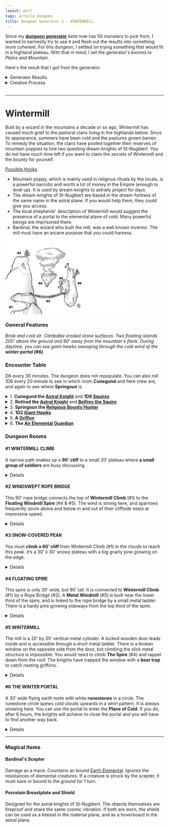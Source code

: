 ```yaml
---
layout: post
tags: article dungeon
title: Dungeon Generator 1 - WINTERMILL
---
```



Since my **[dungeon generator](/pages/randomdungeon2/)** _beta_ now has 50 monsters to pick from, I wanted to earnestly try to use it and flesh out the results into something more coherent. For this dungeon, I settled on trying something that would fit in a highland plateau. With that in mind, I set the generator's biomes to _Plains_ and _Mountain_.

Here's the result that I got from the generator:

<details markdown="1">
<summary>Generator Results</summary>

**General Dungeon Features**

*Eroded by the wind. Levitating islands. Faint odor of cooked food and dried beer. Brisk and cold.*

**Monster Encounter Table**

*Fast giant hawks. Religious bounty hunters. Griffons. Astral Knights chasing a cosmic villain. Air Elementals protecting the sky.*

### **Dungeon Rooms**

**MAGICAL WINDMILL**

*Medium built room. Huge copper turbine with a bound AIR ELEMENTAL inside. Noise-amplifying crystals. Bear trap. Shattered goat and horse bones.*

Loot: 1D100 feet of climbing rope.

**PORTAL TO the PLANE OF COLD**

*Small outdoor space. White runic portal spewing clouds and smoke floating on a flying platform. Advice-whispering wind. Tattered banners with a heraldic griffin. Faraway hawk scream.*

Denizens: 1 playful AIR ELEMENTAL.

**THIN TALL SPIRE**

*Small outdoor space. Gorgeous panorama. Vertigo inducing. Hardy mountain tree. Tattered banners with a heraldic griffin. Supernatural wind with no particular direction.*

Loot: 1D4 griffon eggs. A porcelain shield.

**NARROW CLIFFSIDE PATH**

*Small outdoor space. Falling pebbles. Hard to run. Broken bones of fallen climbers. Higher outcrop overseeing the area. Bashed-in astral knight helmet.*

Denizens: An adventurous ASTRAL KNIGHT and its retinue of 1D10 SOLDIERS.

Loot: 1 shiny bronze ring worth a purse of silver coins tucked in a wall crack near the ceiling.

**WINDSWEPT ROPE BRIDGE**

*Large outdoor space. Across a deadly 200' chasm. Can only support 2. Sparrow nests in cracks. New barrel of ale. Everything is scattered as if a whirlwind went through the space.*

Denizens: A lost ASTRAL KNIGHT and its retinue of 1D10 SOLDIERS.

Loot: 1D4 hidden scepters.

**HIGHEST PEAK**

*Small outdoor space. Above clouds. Snow covered. Hardy mountain tree. Big bird nest. Bounty notice.*

Loot: A porcelain breastplate._

</details>

<details markdown="1">
<summary>Creative Process</summary>
The **generated dungeon features** implie an old stone structure recently inhabited by humanoids. The plural levitating islands tell me I’ll need to group the rooms in separate island blocks and find ways to link them.

Looking at the **encounter table**, I notice it has two types of beasts, two types of humanoids, and one magical creature. It feels natural to group the bounty hunters and knights together as a faction. The air elementals would make a good rival faction, as they must be protecting the sky from something. While the hawks and griffons could be mounts or just roaming creatures. There’s a hint of a plot developing.

Looking at **the rooms**, I could imagine “entering” through the *cliffside path*, connecting to the highest peak and the rope bridge. It seems perfect as an introduction: the danger (falling) is clearly telegraphed and there are NPCs to drag the players in the dungeon’s conflict. The rope bridge could connect to the only other man-made room of the dungeon: the windmill, on a floating island, which could be the knights’ base. I’m left with the elemental portal and the thin spire. I want the elemental portal to be the base of the elementals, so I don't want it adjacent to the windmill. The spire could be on the same island however, with the windmill hanging from it. By placing the portal on a separate flying island and making it accessible by gliding from either the highest peak or the spire, I have created a nice loop and the architecture is complete! Let’s call this place Wintermill. The challenge of describing this dungeon is that most of it is outdoors, so nearly all visible at once, but it will make for a great exploration puzzle.

</details>

<br>

---

# Wintermill

Built by a wizard in the mountains a decade or so ago, Wintermill has caused much grief to the pastoral clans living in the highlands below: Since its appearance, summers have been cold and the pastures grown barren. To remedy the situation, the clans have pooled together their reserves of mountain poppies to hire two questing dream-knights of St-Nugibert. You do not have much time left if you want to claim the secrets of Wintermill and the bounty for yourself.

<ins>Possible Hooks</ins>
- Mountain poppy, which is mainly used in religious rituals by the locals, is a powerful narcotic and worth a lot of money in the Empire (enough to level up). It is used by dream-knights to astrally project for days.
- The dream-knights of St-Nugibert are based in the dream-fortress of the same name in the astral plane. If you would help them, they could give you access.
- The local shepherds' description of Wintermill would suggest the presence of a portal to the elemental plane of cold. Many powerful beings are imprisoned there.
- Bardinal, the wizard who built the mill, was a well known inventor. The mill must have an arcane purpose that you could harness.

<img align="center" width=400px src="/images/dungeon1_wintermill.png">

### General Features

*Brisk and cold air. Climbable eroded stone surfaces. Two floating islands 200' above the ground and 90' away from the mountain's flank. During daytime, you can see giant hawks swooping through the cold wind of the **winter portal (#6)**.*

### Encounter Table
D6 every 30 minutes. The dungeon does not repopulate. You can also roll 1D6 every 20 minute to see in which room **Cunegund** and here crew are, and again to see where **Springsun** is.

<details markdown="1">
<summary>1. <b>Cunegund the <a href="/monsters/knight">Astral Knight</a></b> and <b>1D8 <a href="/monsters/bandits">Squires</a></b></summary>
Cunegund is a questing knight from the dream-fortress of St-Nugibert. There are 8 squires in total in the dungeon, including Belfrey. Squires that are not  currently with Cunegund are camping with Rottrad in the Windmill (#5).

- <ins>Disposition</ins>: authoritative and high as a kite.
- <ins>Wants</ins>: Establish a base of operation in the Windmill (#5) to close the portal (#6) and restore planar integrity. Obtain mountain poppy.
- <ins>Has</ins>: Authority over the squires and Rottrad. Access to the Dream-Fortress.
</details>

<details markdown="1">
<summary>2. <b>Rottrad the <a href="/monsters/knight">Astral Knight</a></b> and <b><a href="/monsters/bandits">Belfrey the Squire</a></b></summary>
Companion and fellow questing knight to Cunegund.
  
- <ins>Disposition</ins>: Lazy and cowardly. These two only care about each other now that Synard and Marion are dead.
- <ins>Wants</ins>: Synard’s breastplate (#3) and Marion’s banner (#6). A plausible, honorable excuse to planeshift back home.
- <ins>Has</ins>: Authority over the squires and Cunegund. Access to the Dream-Fortress.
</details>

<details markdown="1">
<summary>3. <b>Springsun the <a href="/monsters/bounty-hunter">Religious Bounty Hunter</a></b></summary>
Will collaborate with you or the knights but sabotage either in the end to claim the bounty alone. Rambles about higher states of conscience and not needing money.
- <ins>Disposition</ins>: Too cool for school 
- <ins>Wants</ins>: The mountain lotus bounty. To transcend of course.
- <ins>Has</ins>: 3 potions of Featherfall. 1 fake potion of Featherfall (save or sleep 24h). Pitons and grappling hook.
</details>

<details markdown="1">
<summary>4. <b>1D2 <a href="/monsters/bird-hawk">Giant Hawks</a></b></summary>
There are 2 hawks in total. They can be observed using the drafts from the portal (#6) to gain altitude during the day. If one were to latch to them as they swoop to attack, they would certainly end up being dragged above the portal. At night they nest atop the snowy peak (#3).
- <ins>Disposition</ins>: Territorial and aggressive
- <ins>Wants</ins>: Food
- <ins>Has</ins>: The ability to fly.
</details>

<details markdown="1">
<summary>5. <b>A <a href="/monsters/griffon">Griffon</a></b></summary>
Normally nests within the mill (#5) but the knights have taken over. Understands common.
- <ins>Disposition</ins>: Proud and frustrated
- <ins>Wants</ins>: Its egg which it dropped on a tree (#4) while evacuating the mill, and for the knights to be removed from the mill (#5).
- <ins>Has</ins>: The ability to fly you to the portal (#6).
</details>

<details markdown="1">
<summary>6. <b>The <a href="/monsters/elemental-air">Air Elemental Guardian</a></b></summary>
Has at least 4HD and normally hangs by the portal (#6). Always heralded by cold winter winds. Loves to make people fall.
- <ins>Disposition</ins>: Bored and longing.
- <ins>Wants</ins>: To find its friend (trapped in #5) and to bring it back to the Plane of Cold (#6).
- <ins>Has</ins>: The ability to catch you mid fall.
</details>

### Dungeon Rooms

#### #1 WINTERMILL CLIMB
A narrow path snakes up a **90’ cliff** to a small 20’ plateau where **a small group of soldiers** are busy discussing.

<details markdown="1">
<summary>Details</summary>
  
**You can see** the cliff going up further above to <ins>a snowy cloud-covered peak</ins> (#3) and <ins>a long rope bridge</ins> (#2) connecting the small plateau to <ins>a floating rock spire</ins> (#4) with a <ins>strange metal windmill</ins> (#5) on its side.

On the rope bridge, you observe a human struggle to carry a barrel across.

At your feet, the bones and bashed-in helmet of a soldier who obviously fell weeks ago from higher above.

From the plateau, you can also see <ins>another floating island</ins> (#6) spewing clouds. It is too far to jump to, but maybe could be possible from higher up like the peak or the spire. 

**You risk** <ins>falling</ins> if you go up the path because of the frequent pebbles falling down from above. <ins>Every 10 minutes</ins>, there is a 1 in 6 chance the barrel on the bridge falls.

**Taking time to search the space** will reveal that the intricate design of the <ins>bashed-in helmet</ins> is otherworldly, and that <ins>a shiny object</ins> is stuck between two rocks 90’ above the ground (a bronze ring worth a [purse of silver](/2024/06/26/currency/)).

**The soldiers** are <ins>Cunegund the astral knight</ins> and her 7 soldiers retinue. Their mission is to close the elemental portal on the cloudy island, but they first want to set up a base of operation in the safety of the mill (#5). They have 4 barrels of food and ale that they are in the middle of ferrying across the rope bridge (#2). They just planeshifted from their dream fortress and are willing to transport you there if you help them close the portal.

</details>

#### #2 WINDSWEPT ROPE BRIDGE
This 90’ rope bridge connects the top of **Wintermill Climb** (#1) to the **Floating Windmill Spire** (#4 & #5). The wind is strong here, and sparrows frequently zoom above and below in and out of their cliffside nests at impressive speed.

<details markdown="1">
<summary>Details</summary>
  
**You can see** the vast highland plateau where you came from 200’ below and, in the middle of the bridge, <ins>Belfrey the squire</ins> is struggling to move a big barrel across to <ins>Rottrad the astral knight</ins>, who beckons him. <ins>Every 10 minutes</ins>, there is a 1 in 6 chance that Belfrey or his barrel falls. He is otherwise paralyzed by fear. 

**You risk** <ins>collapsing the bridge</ins> if you are not careful as it can only support the weight of two people (or one person and a barrel!). Any of the soldiers on the outcrop will tell you that as soon as you attempt to go on it. That is why nobody is helping Belfrey. The barrel contains ale.

**Taking time to search the space** the space will reveal that one of the pegs anchoring the bridge to the cliff is in fact a <ins>weathered scepter</ins> marked as belonging to the wizard Bardinal (like a mace but worth a [bag of gold](/2024/06/26/currency/)). Removing it will make the bridge collapse and the spire drift away.

**Belfrey and Rottrad** are trying to set up a base in the shelter of the windmill. They are companions of <ins>Cunegund the astral</ins> knight but want to abandon this annoying mission. Rottrad has the key to the mill.

</details>

#### #3 SNOW-COVERED PEAK
You must **climb a 60’ cliff** from Wintermill Climb (#1) in the clouds to reach this peak. It’s a 30’ x 30’ snowy plateau with a big gnarly pine growing on the edge.

<details markdown="1">
<summary>Details</summary>
  
**You can see** <ins>a giant bird nest</ins> in the tree as well as a <ins>small stone landmark</ins> in the middle. If you look down <ins>Wintermill Climb</ins> (#1) is hidden under the clouds, but the <ins>Floating Spire</ins> (#4) is clearly visible 90’ away. Below, 60’ away from both the spire and you, you observe a vortex of clouds. This is the <ins>Winter Portal</ins> (#6), another floating island.

**Taking time to search the space** the space will reveal a <ins>bounty notice</ins> nailed on the landmark. This notice offers a treasure's worth of mountain poppy to whoever closes the portal and brings the notice back to the highland clans. The notice will be stolen if Springsun the bounty hunter ever comes across it. A more recent engraving reads “RIP Synard”. A <ins>porcelain breastplate</ins> similar to those worn by Cunegund and Rottrad is laid beside it.

The **Giant Bird Nest** is home to the two <ins>Giant Hawks</ins> that roam the dungeon. They only nest at night. You ride them or pluck them to fashion gliders to reach the Winter Portal if you want.

</details>

#### #4 FLOATING SPIRE
This spire is only 30’ wide, but 90’ tall. It is connected to **Wintermill Climb** (#1) by a Rope Bridge (#2). A **Metal Windmill** (#5) is built near the lower third of the spire, and is linked to the rope bridge by a small metal ladder. There is a hardy pine growing sideways from the top third of the spire.

<details markdown="1">
<summary>Details</summary>
  
**You can see** another floating rock 60’ away spewing clouds upwards in a whirl pattern. This is the <ins>Winter Portal</ins> (#6). The clouds cling to the <ins>Snow-Covered Peak</ins> (#3). You would have a better view if you climbed to the top of the spire. However, you must save against vertigo to do so, as the land is more than 200’ below you.

**If you climb** to the top of the spire, you have a gorgeous view of the land and you’ll notice the <ins>tattered banner of the knights you’ve met erratically billowing. It seems that if you had a way to glide, you could reach the <ins>Winter Portal</ins> (#6) from here.

**Taking time to search the space** the space will reveal <ins>1 griffon egg</ins> in the tree branches and a <ins>porcelain shield</ins> with the knights’ heraldry. You notice that <ins>the winds</ins> are very unnatural, oscillating from the windmill to the portal back and forth.

</details>

#### #5 WINTERMILL
The mill is a 20’ by 30’ vertical metal cylinder. A locked wooden door leads inside and is accessible through a short metal ladder. There is a broken window on the opposite side from the door, but climbing the slick metal structure is impossible. You would need to climb **The Spire** (#4) and rappel down from the roof. The knights have trapped the window with a **bear trap** to catch nesting griffons.

<details markdown="1">
<summary>Details</summary>
  
Inside, **you can see** most of the space is occupied by a <ins>huge spinning copper turbine</ins> and 3 wall mounted <ins>vibrating crystals</ins>. The floor is littered with shattered cattle bones left over by <ins>a griffon</ins> that has been coming through the window to nest in the mill. 

Taking time to **search the space** will reveal a long <ins>80’ rope</ins> coiled by the door. It will also reveal that the <ins>turbine</ins> is actually spinning by itself and that the spinning wheel of the windmill outside is actually some sort of propeller. Finally, examining the <ins>crystals</ins> reveals the whispers of a trapped <ins>air elemental</ins> powering the machine. A clever person could craft kites out of the windmills's wings.

The trapped **air elemental** was bound here by Bardinal, the wizard who built the mill, and it wants to be free. It can be freed by shattering the crystals with blunt weapons or loud noises. Freeing the elemental will lead the spire to crash 200’ below after 1 turn, giving just enough time for the characters to attempt to jump on and cling to <ins>Rope Bridge</ins> (#2). The elemental could be convinced to steer the mill to dock to the <ins>Winter Portal</ins> (#6) in exchange for its freedom.

**The mill**’s intended purpose was to serve as the base of Bardinal the Wizard’s <ins>roaming tower</ins>. He was however defenestrated by the elemental in a last act of defiance before it was bound to the turbine and the rest of the tower could be built on <ins>The Spire</ins> (#4). If the mill is untethered from the cliff by the rope bridge and the elemental is still bound, the spire would start flying away. Sails would need to be installed on the spire to be able to steer it.

</details>

#### #6 THE WINTER PORTAL
A 30’ wide flying earth mote with white **runestones** in a circle. The runestone circle spews cold clouds upwards in a whirl pattern. It is always snowing here. You can use the portal to enter the **Plane of Cold**. If you do, after 6 hours, the knights will achieve to close the portal and you will have to find another way back.

<details markdown="1">
<summary>Details</summary>
  
**You can see** the <ins>tattered banner</ins> of the knights planted deep into the edge of the mote. It was left there by <ins>Marion the knight</ins> after she glided from the top of the <ins>The Spire</ins> (#4) to the portal, and before she was knocked over the edge by a strong gust of wind.

**By taking time to search the space**, you’ll start hearing a <ins>whisper</ins> in the wind telling you to jump. It is the voice of an <ins>air elemental</ins> garding the portal. If you do jump, it will laugh, catch you and bring you back up. You’ll also understand that the <ins>heavy runestones</ins> can be lifted and thrown out to close the portal. If you do so, the air elemental will become hostile. There are 10 runestones. Removing one diminishes the portal and lowers the island by 20’ until it reaches the ground 200’ feet below and closes.

The **guardian elemental**’s mission is to keep the portal open until its friend can go back home. It frequently patrols the valley in search of it, unaware that it is trapped in the <ins>windmill</ins> (#5) nearby. When it does so, it drags the <ins>winter wind</ins> down through the highlands, unwittingly bringing hardship to the pastoral clans that live there. If the trapped elemental is freed, they both escape back to the Plane of Cold and the winter portal crashes down.

</details>

---

### Magical Items

#### Bardinal's Scepter
Damage as a mace. Countains an bound [Earth Elemental](/monsters/elemental-earth). Ignores the resistances of elemental creatures. If a creature is struck by the scepter, it must save or bound to the ground for 1 turn.

#### Porcelain Breastplate and Shield
Designed for the astral knights of St-Nugibert. The objects themselves are fireproof and share the same cosmic vibration. If both are worn, the shield can be used as a kitesail in the material plane, and as a hoverboard in the astral plane.
